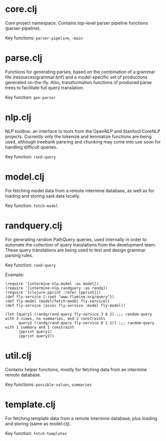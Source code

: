 # core.clj
Core project namespace. Contains top-level parser pipeline functions (parser-pipeline).

Key functions: `parser-pipeline`, `-main`

# parse.clj
Functions for generating parses, based on the combination of a grammar file (resources/grammar.bnf)
and a model-specific set of productions generated on-the-fly. Also, transformation functions of
produced parse trees to facilitate full query translation.

Key function: `gen-parser`

# nlp.clj
NLP toolbox: an interface to tools from the OpenNLP and Stanford CoreNLP projects. Currently
only the tokenize and lemmatize functions are being used, although treebank parsring and chunking
may come into use soon for handling difficult queries.

Key function: `rand-query`

# model.clj
For fetching model data from a remote intermine database, as well as for loading and storing said
data locally.

Key function: `fetch-model`

# randquery.clj
For generating random PathQuery queries, used internally in order to automate the collection of
query translations from the development team. These query translations are being used to test and
design grammar parsing rules.

Key function: `rand-query`

Example:
```
(require '[intermine-nlp.model :as model])
(require '[intermine-nlp.randquery :as randq])
(require '[clojure.pprint :refer [pprint]])
(def fly-service {:root "www.flymine.org/query"})
(def fly-model (model/fetch-model fly-service))
(def fly-service (assoc fly-service :model fly-model))

(let [query1 (randq/rand-query fly-service 3 0 2) ;;; random-query with 3 views, no summaries, and 2 constraints
      query2 (randq/rand-query fly-service 0 1 1)] ;;; random-query with 1 summary and 1 constraint
      (pprint query1)
      (pprint query2))
```

# util.clj
Contains helper functions, mostly for fetching data from an intermine remote database.

Key functions: `possible-values`, `summaries`

# template.clj
For fetching template data from a remote intermine database, plus loading and storing (same as model.clj).

Key function: `fetch-templates`
